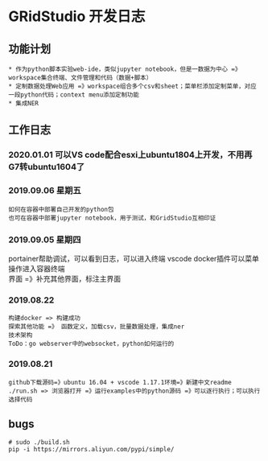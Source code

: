 # GRidStudio 开发日志

## 功能计划

    * 作为python脚本实验web-ide，类似jupyter notebook，但是一数据为中心 =》workspace集合终端、文件管理和代码（数据+脚本）
    * 定制数据处理Web应用 =》workspace组合多个csv和sheet；菜单栏添加定制菜单，对应一段python代码；context menu添加定制功能
    * 集成NER

## 工作日志

### 2020.01.01 可以VS code配合esxi上ubuntu1804上开发，不用再G7转ubuntu1604了   

### 2019.09.06 星期五

    如何在容器中部署自己开发的python包
    也可在容器中部署jupyter notebook，用于测试，和GridStudio互相印证

### 2019.09.05 星期四

  portainer帮助调试，可以看到日志，可以进入终端
  vscode docker插件可以菜单操作进入容器终端  
  界面 =》补充其他界面，标注主界面

### 2019.08.22

    构建docker => 构建成功
    探索其他功能 =》 函数定义，加载csv，批量数据处理，集成ner
    技术架构
    ToDo：go webserver中的websocket，python如何运行的

### 2019.08.21

    github下载源码=》ubuntu 16.04 + vscode 1.17.1环境=》新建中文readme
    ./run.sh => 浏览器打开 =》运行examples中的python源码 =》可以逐行执行；可以执行选择代码

## bugs

    # sudo ./build.sh  
    pip -i https://mirrors.aliyun.com/pypi/simple/
